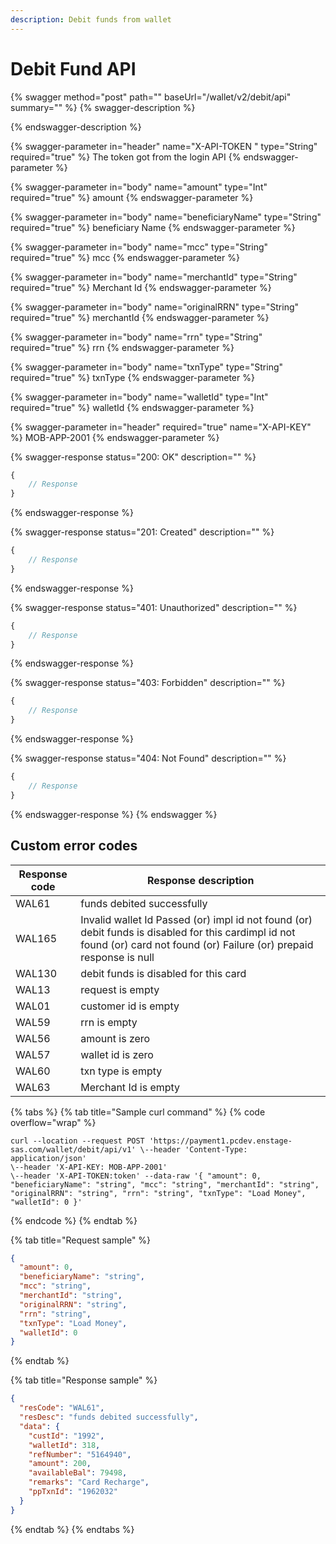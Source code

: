 ```yaml
---
description: Debit funds from wallet
---
```


# Debit Fund API

{% swagger method="post" path="" baseUrl="<domain>/wallet/v2/debit/api" summary="" %}
{% swagger-description %}

{% endswagger-description %}

{% swagger-parameter in="header" name="X-API-TOKEN  " type="String" required="true" %}
The token got from the login API
{% endswagger-parameter %}

{% swagger-parameter in="body" name="amount" type="Int" required="true" %}
amount
{% endswagger-parameter %}

{% swagger-parameter in="body" name="beneficiaryName" type="String" required="true" %}
beneficiary Name
{% endswagger-parameter %}

{% swagger-parameter in="body" name="mcc" type="String" required="true" %}
mcc
{% endswagger-parameter %}

{% swagger-parameter in="body" name="merchantId" type="String" required="true" %}
Merchant Id
{% endswagger-parameter %}

{% swagger-parameter in="body" name="originalRRN" type="String" required="true" %}
merchantId
{% endswagger-parameter %}

{% swagger-parameter in="body" name="rrn" type="String" required="true" %}
​rrn
{% endswagger-parameter %}

{% swagger-parameter in="body" name="txnType" type="String" required="true" %}
txnType
{% endswagger-parameter %}

{% swagger-parameter in="body" name="walletId" type="Int" required="true" %}
walletId
{% endswagger-parameter %}

{% swagger-parameter in="header" required="true" name="X-API-KEY" %}
MOB-APP-2001
{% endswagger-parameter %}

{% swagger-response status="200: OK" description="" %}
```javascript
{
    // Response
}
```
{% endswagger-response %}

{% swagger-response status="201: Created" description="" %}
```javascript
{
    // Response
}
```
{% endswagger-response %}

{% swagger-response status="401: Unauthorized" description="" %}
```javascript
{
    // Response
}
```
{% endswagger-response %}

{% swagger-response status="403: Forbidden" description="" %}
```javascript
{
    // Response
}
```
{% endswagger-response %}

{% swagger-response status="404: Not Found" description="" %}
```javascript
{
    // Response
}
```
{% endswagger-response %}
{% endswagger %}

## Custom error codes

| Response code | Response description                                                                                                                                                       |
| ------------- | -------------------------------------------------------------------------------------------------------------------------------------------------------------------------- |
| ​WAL61        | funds debited successfully                                                                                                                                                 |
| WAL165        | Invalid wallet Id Passed (or) impl id not found (or) debit funds is disabled for this cardimpl id not found (or) card not found (or) Failure (or) prepaid response is null |
| WAL130        | debit funds is disabled for this card                                                                                                                                      |
| WAL13         | request is empty                                                                                                                                                           |
| WAL01         | cu​stomer id is empty                                                                                                                                                      |
| ​WAL59        | rrn is empty                                                                                                                                                               |
| WAL56         | amount is zero                                                                                                                                                             |
| WAL57         | ​wallet id is zero                                                                                                                                                         |
| WAL60         | txn type is empty                                                                                                                                                          |
| WAL63         | Merchant Id is empty                                                                                                                                                       |

{% tabs %}
{% tab title="Sample curl command" %}
{% code overflow="wrap" %}
```
curl --location --request POST 'https://payment1.pcdev.enstage-sas.com/wallet/debit/api/v1' \--header 'Content-Type: application/json'
\--header 'X-API-KEY: MOB-APP-2001'
\--header 'X-API-TOKEN:token' --data-raw '{ "amount": 0, "beneficiaryName": "string", "mcc": "string", "merchantId": "string", "originalRRN": "string", "rrn": "string", "txnType": "Load Money", "walletId": 0 }'
```
{% endcode %}
{% endtab %}

{% tab title="Request sample" %}
```json
{
  "amount": 0,
  "beneficiaryName": "string",
  "mcc": "string",
  "merchantId": "string",
  "originalRRN": "string",
  "rrn": "string",
  "txnType": "Load Money",
  "walletId": 0
}
```
{% endtab %}

{% tab title="Response sample" %}
```json
{
  "resCode": "WAL61",
  "resDesc": "funds debited successfully",
  "data": {
    "custId": "1992",
    "walletId": 318,
    "refNumber": "5164940",
    "amount": 200,
    "availableBal": 79498,
    "remarks": "Card Recharge",
    "ppTxnId": "1962032"
  }
}
```
{% endtab %}
{% endtabs %}
